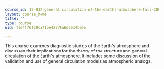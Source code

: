 ```yaml
---
course_id: 12-812-general-circulation-of-the-earths-atmosphere-fall-2005
layout: course_home
title: ''
type: course
uid: f9d4f76f29ca71be42776a6d2514bbee

---
```

This course examines diagnostic studies of the Earth's atmosphere and discusses their implications for the theory of the structure and general circulation of the Earth's atmosphere. It includes some discussion of the validation and use of general circulation models as atmospheric analogs.
